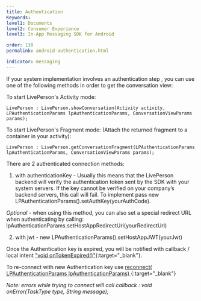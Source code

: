 ```yaml
---
title: Authentication
Keywords:
level1: Documents
level2: Consumer Experience
level3: In-App Messaging SDK for Android

order: 130
permalink: android-authentication.html

indicator: messaging
---
```


If your system implementation involves an authentication step , you can use one of the following methods in order to get the conversation view:

To start LivePerson's Activity mode:

`LivePerson : LivePerson.showConversation(Activity activity, LPAuthenticationParams lpAuthenticationParams, ConversationViewParams params‎);`

To start LivePerson's Fragment mode: (Attach the returned fragment to a container in your activity):

`LivePerson : LivePerson.getConversationFragment(LPAuthenticationParams lpAuthenticationParams, ConversationViewParams params‎);`


There are 2 authenticated connection methods:

 1. with authenticationKey - Usually this means that the LivePerson backend will verify the authentication token sent by the SDK with your system servers. If the key cannot be verified on your company’s backend servers, this call will fail.
 To implement pass new LPAuthenticationParams().setAuthKey(yourAuthCode).

 _Optional_ - when using this method, you can also set a special redirect URL when authenticating by calling: lpAuthenticationParams.setHostAppRedirectUri(yourRedirectUrl)

 2. with jwt - new LPAuthenticationParams().setHostAppJWT(yourJwt)


Once the Authentication key is expired, you will be notified with callback / local intent ["void onTokenExpired()"](android-callbacks-index.html#token-expired){:target="_blank"}.

To re-connect with new Authentication key use [reconnect( LPAuthenticationParams lpAuthenticationParams) ](android-reconnectfull.html){:target="_blank"}


*Note: errors while trying to connect will call callback : void onError(TaskType type, String message);*
